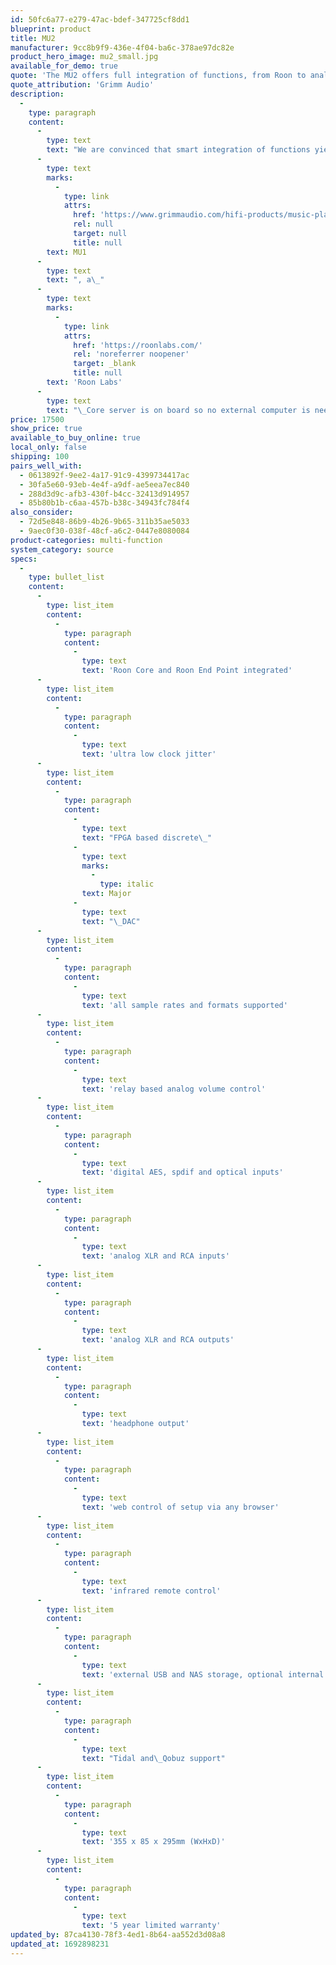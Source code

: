 ```yaml
---
id: 50fc6a77-e279-47ac-bdef-347725cf8dd1
blueprint: product
title: MU2
manufacturer: 9cc8b9f9-436e-4f04-ba6c-378ae97dc82e
product_hero_image: mu2_small.jpg
available_for_demo: true
quote: 'The MU2 offers full integration of functions, from Roon to analog volume control, with revolutionary sound quality'
quote_attribution: 'Grimm Audio'
description:
  -
    type: paragraph
    content:
      -
        type: text
        text: "We are convinced that smart integration of functions yields higher audio quality. The MU2 combines a music streamer with a superb DAC and a reference quality analog pre amp. Its built-in DAC takes full advantage of the Grimm Audio low jitter clock and high performance FPGA processor. A relay based analog volume control enables the MU2 to become the true ‘hub’ of your hifi system for both digital and analog sources. Just like with its sister product, the ‘digital output’\_"
      -
        type: text
        marks:
          -
            type: link
            attrs:
              href: 'https://www.grimmaudio.com/hifi-products/music-players/mu1/'
              rel: null
              target: null
              title: null
        text: MU1
      -
        type: text
        text: ", a\_"
      -
        type: text
        marks:
          -
            type: link
            attrs:
              href: 'https://roonlabs.com/'
              rel: 'noreferrer noopener'
              target: _blank
              title: null
        text: 'Roon Labs'
      -
        type: text
        text: "\_Core server is on board so no external computer is needed to enjoy perfect streaming.\_"
price: 17500
show_price: true
available_to_buy_online: true
local_only: false
shipping: 100
pairs_well_with:
  - 0613892f-9ee2-4a17-91c9-4399734417ac
  - 30fa5e60-93eb-4e4f-a9df-ae5eea7ec840
  - 288d3d9c-afb3-430f-b4cc-32413d914957
  - 85b80b1b-c6aa-457b-b38c-34943fc784f4
also_consider:
  - 72d5e848-86b9-4b26-9b65-311b35ae5033
  - 9aec0f30-038f-48cf-a6c2-0447e8080084
product-categories: multi-function
system_category: source
specs:
  -
    type: bullet_list
    content:
      -
        type: list_item
        content:
          -
            type: paragraph
            content:
              -
                type: text
                text: 'Roon Core and Roon End Point integrated'
      -
        type: list_item
        content:
          -
            type: paragraph
            content:
              -
                type: text
                text: 'ultra low clock jitter'
      -
        type: list_item
        content:
          -
            type: paragraph
            content:
              -
                type: text
                text: "FPGA based discrete\_"
              -
                type: text
                marks:
                  -
                    type: italic
                text: Major
              -
                type: text
                text: "\_DAC"
      -
        type: list_item
        content:
          -
            type: paragraph
            content:
              -
                type: text
                text: 'all sample rates and formats supported'
      -
        type: list_item
        content:
          -
            type: paragraph
            content:
              -
                type: text
                text: 'relay based analog volume control'
      -
        type: list_item
        content:
          -
            type: paragraph
            content:
              -
                type: text
                text: 'digital AES, spdif and optical inputs'
      -
        type: list_item
        content:
          -
            type: paragraph
            content:
              -
                type: text
                text: 'analog XLR and RCA inputs'
      -
        type: list_item
        content:
          -
            type: paragraph
            content:
              -
                type: text
                text: 'analog XLR and RCA outputs'
      -
        type: list_item
        content:
          -
            type: paragraph
            content:
              -
                type: text
                text: 'headphone output'
      -
        type: list_item
        content:
          -
            type: paragraph
            content:
              -
                type: text
                text: 'web control of setup via any browser'
      -
        type: list_item
        content:
          -
            type: paragraph
            content:
              -
                type: text
                text: 'infrared remote control'
      -
        type: list_item
        content:
          -
            type: paragraph
            content:
              -
                type: text
                text: 'external USB and NAS storage, optional internal SSD'
      -
        type: list_item
        content:
          -
            type: paragraph
            content:
              -
                type: text
                text: "Tidal and\_Qobuz support"
      -
        type: list_item
        content:
          -
            type: paragraph
            content:
              -
                type: text
                text: '355 x 85 x 295mm (WxHxD)'
      -
        type: list_item
        content:
          -
            type: paragraph
            content:
              -
                type: text
                text: '5 year limited warranty'
updated_by: 87ca4130-78f3-4ed1-8b64-aa552d3d08a8
updated_at: 1692898231
---
```

